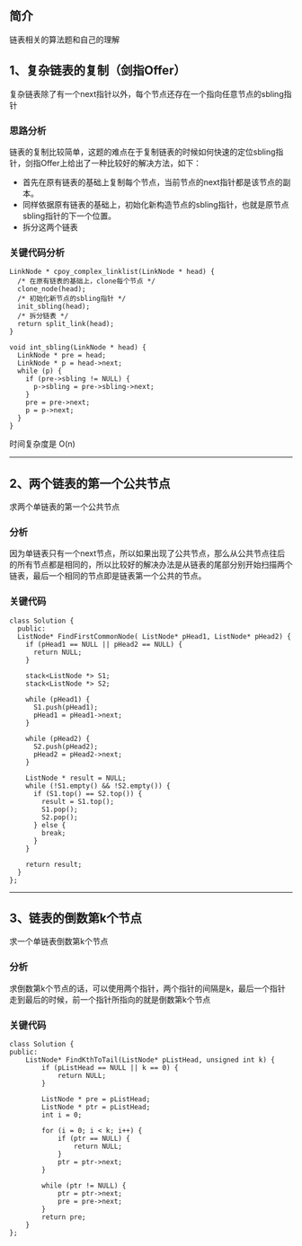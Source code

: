 ## 简介
链表相关的算法题和自己的理解
## 1、复杂链表的复制（剑指Offer）
复杂链表除了有一个next指针以外，每个节点还存在一个指向任意节点的sbling指针
### 思路分析
链表的复制比较简单，这题的难点在于复制链表的时候如何快速的定位sbling指针，剑指Offer上给出了一种比较好的解决方法，如下：
- 首先在原有链表的基础上复制每个节点，当前节点的next指针都是该节点的副本。
- 同样依据原有链表的基础上，初始化新构造节点的sbling指针，也就是原节点sbling指针的下一个位置。
- 拆分这两个链表
### 关键代码分析
```
LinkNode * cpoy_complex_linklist(LinkNode * head) {
  /* 在原有链表的基础上，clone每个节点 */
  clone_node(head);
  /* 初始化新节点的sbling指针 */
  init_sbling(head);
  /* 拆分链表 */
  return split_link(head);
}

void int_sbling(LinkNode * head) {
  LinkNode * pre = head;
  LinkNode * p = head->next;
  while (p) {
    if (pre->sbling != NULL) {
      p->sbling = pre->sbling->next;
    }
    pre = pre->next;
    p = p->next;
  }
}
```
时间复杂度是 O(n)
***
## 2、两个链表的第一个公共节点
求两个单链表的第一个公共节点
### 分析
因为单链表只有一个next节点，所以如果出现了公共节点，那么从公共节点往后的所有节点都是相同的，所以比较好的解决办法是从链表的尾部分别开始扫描两个链表，最后一个相同的节点即是链表第一个公共的节点。
### 关键代码
```
class Solution {
  public:
  ListNode* FindFirstCommonNode( ListNode* pHead1, ListNode* pHead2) {
    if (pHead1 == NULL || pHead2 == NULL) {
      return NULL;
    }

    stack<ListNode *> S1;
    stack<ListNode *> S2;

    while (pHead1) {
      S1.push(pHead1);
      pHead1 = pHead1->next;
    }

    while (pHead2) {
      S2.push(pHead2);
      pHead2 = pHead2->next;
    }

    ListNode * result = NULL;
    while (!S1.empty() && !S2.empty()) {
      if (S1.top() == S2.top()) {
        result = S1.top();
        S1.pop();
        S2.pop();
      } else {
        break;
      }
    }

    return result;
  }
};
```
***
## 3、链表的倒数第k个节点
求一个单链表倒数第k个节点
### 分析
求倒数第k个节点的话，可以使用两个指针，两个指针的间隔是k，最后一个指针走到最后的时候，前一个指针所指向的就是倒数第k个节点
### 关键代码
```
class Solution {
public:
    ListNode* FindKthToTail(ListNode* pListHead, unsigned int k) {
        if (pListHead == NULL || k == 0) {
            return NULL;
        }

        ListNode * pre = pListHead;
        ListNode * ptr = pListHead;
        int i = 0;

        for (i = 0; i < k; i++) {
            if (ptr == NULL) {
                return NULL;
            }
            ptr = ptr->next;
        }

        while (ptr != NULL) {
            ptr = ptr->next;
            pre = pre->next;
        }
        return pre;
    }
};
```
